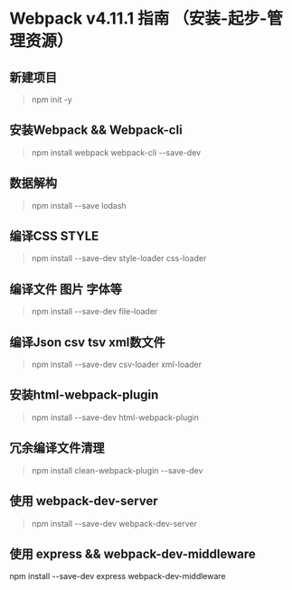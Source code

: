 # Webpack v4.11.1 指南 （安装-起步-管理资源）

## 新建项目
> npm init -y

## 安装Webpack && Webpack-cli
> npm install webpack webpack-cli --save-dev

## 数据解构
> npm install --save lodash

## 编译CSS STYLE
> npm install --save-dev style-loader css-loader

## 编译文件 图片 字体等
> npm install --save-dev file-loader

## 编译Json csv tsv xml数文件
> npm install --save-dev csv-loader xml-loader

## 安装html-webpack-plugin
> npm install --save-dev html-webpack-plugin

## 冗余编译文件清理
> npm install clean-webpack-plugin --save-dev

## 使用 webpack-dev-server
> npm install --save-dev webpack-dev-server

## 使用 express && webpack-dev-middleware
npm install --save-dev express webpack-dev-middleware